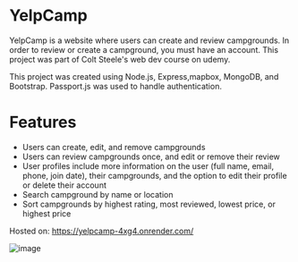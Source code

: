 # YelpCamp
YelpCamp is a website where users can create and review campgrounds. In order to review or create a campground, you must have an account. This project was part of Colt Steele's web dev course on udemy.

This project was created using Node.js, Express,mapbox, MongoDB, and Bootstrap. Passport.js was used to handle authentication.

# Features

  - Users can create, edit, and remove campgrounds
  - Users can review campgrounds once, and edit or remove their review
  - User profiles include more information on the user (full name, email, phone, join date), their campgrounds, and the option to edit their profile or delete their account
  - Search campground by name or location
  - Sort campgrounds by highest rating, most reviewed, lowest price, or highest price
  
  Hosted on: https://yelpcamp-4xg4.onrender.com/
  
  
  ![image](https://user-images.githubusercontent.com/40237506/219068145-4be9b4b3-9c1f-4a92-9ef2-1ef9cc5d1ecd.png)
